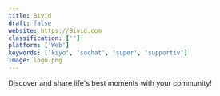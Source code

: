 ```yaml
---
title: Bivid
draft: false 
website: https://Bivid.com
classification: ['']
platform: ['Web']
keywords: ['kiyo', 'sochat', 'super', 'supportiv']
image: logo.png
---
```

Discover and share life's best moments with your community!